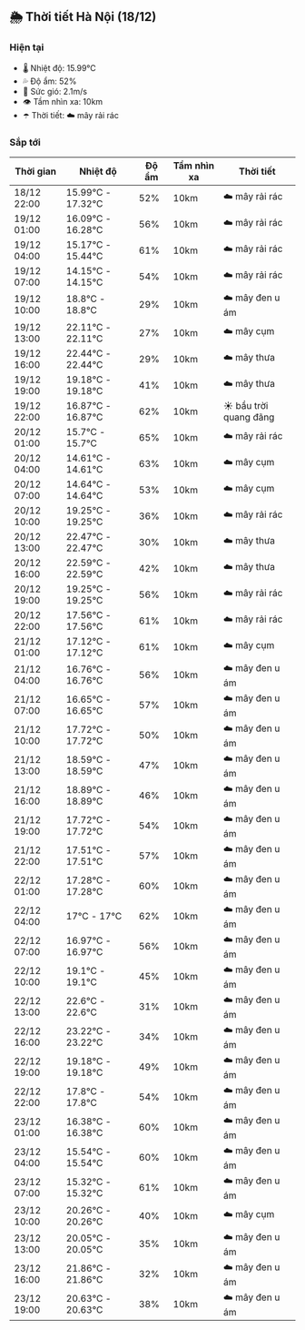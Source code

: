 ## 🌦️ Thời tiết Hà Nội (18/12)

### Hiện tại

- 🌡️ Nhiệt độ: 15.99℃
- 💦 Độ ẩm: 52%
- 💨 Sức gió: 2.1m/s
- 👁️ Tầm nhìn xa: 10km
- ☂️ Thời tiết: ☁️ mây rải rác

### Sắp tới

| Thời gian | Nhiệt độ | Độ ẩm | Tầm nhìn xa | Thời tiết |
| --- | --- | --- | --- | --- |
| 18/12 22:00 | 15.99℃ - 17.32℃ | 52% | 10km | ☁️ mây rải rác |
| 19/12 01:00 | 16.09℃ - 16.28℃ | 56% | 10km | ☁️ mây rải rác |
| 19/12 04:00 | 15.17℃ - 15.44℃ | 61% | 10km | ☁️ mây rải rác |
| 19/12 07:00 | 14.15℃ - 14.15℃ | 54% | 10km | ☁️ mây rải rác |
| 19/12 10:00 | 18.8℃ - 18.8℃ | 29% | 10km | ☁️ mây đen u ám |
| 19/12 13:00 | 22.11℃ - 22.11℃ | 27% | 10km | ☁️ mây cụm |
| 19/12 16:00 | 22.44℃ - 22.44℃ | 29% | 10km | ☁️ mây thưa |
| 19/12 19:00 | 19.18℃ - 19.18℃ | 41% | 10km | ☁️ mây thưa |
| 19/12 22:00 | 16.87℃ - 16.87℃ | 62% | 10km | ☀️ bầu trời quang đãng |
| 20/12 01:00 | 15.7℃ - 15.7℃ | 65% | 10km | ☁️ mây rải rác |
| 20/12 04:00 | 14.61℃ - 14.61℃ | 63% | 10km | ☁️ mây cụm |
| 20/12 07:00 | 14.64℃ - 14.64℃ | 53% | 10km | ☁️ mây cụm |
| 20/12 10:00 | 19.25℃ - 19.25℃ | 36% | 10km | ☁️ mây rải rác |
| 20/12 13:00 | 22.47℃ - 22.47℃ | 30% | 10km | ☁️ mây thưa |
| 20/12 16:00 | 22.59℃ - 22.59℃ | 42% | 10km | ☁️ mây thưa |
| 20/12 19:00 | 19.25℃ - 19.25℃ | 56% | 10km | ☁️ mây rải rác |
| 20/12 22:00 | 17.56℃ - 17.56℃ | 61% | 10km | ☁️ mây rải rác |
| 21/12 01:00 | 17.12℃ - 17.12℃ | 61% | 10km | ☁️ mây cụm |
| 21/12 04:00 | 16.76℃ - 16.76℃ | 56% | 10km | ☁️ mây đen u ám |
| 21/12 07:00 | 16.65℃ - 16.65℃ | 57% | 10km | ☁️ mây đen u ám |
| 21/12 10:00 | 17.72℃ - 17.72℃ | 50% | 10km | ☁️ mây đen u ám |
| 21/12 13:00 | 18.59℃ - 18.59℃ | 47% | 10km | ☁️ mây đen u ám |
| 21/12 16:00 | 18.89℃ - 18.89℃ | 46% | 10km | ☁️ mây đen u ám |
| 21/12 19:00 | 17.72℃ - 17.72℃ | 54% | 10km | ☁️ mây đen u ám |
| 21/12 22:00 | 17.51℃ - 17.51℃ | 57% | 10km | ☁️ mây đen u ám |
| 22/12 01:00 | 17.28℃ - 17.28℃ | 60% | 10km | ☁️ mây đen u ám |
| 22/12 04:00 | 17℃ - 17℃ | 62% | 10km | ☁️ mây đen u ám |
| 22/12 07:00 | 16.97℃ - 16.97℃ | 56% | 10km | ☁️ mây đen u ám |
| 22/12 10:00 | 19.1℃ - 19.1℃ | 45% | 10km | ☁️ mây đen u ám |
| 22/12 13:00 | 22.6℃ - 22.6℃ | 31% | 10km | ☁️ mây đen u ám |
| 22/12 16:00 | 23.22℃ - 23.22℃ | 34% | 10km | ☁️ mây đen u ám |
| 22/12 19:00 | 19.18℃ - 19.18℃ | 49% | 10km | ☁️ mây đen u ám |
| 22/12 22:00 | 17.8℃ - 17.8℃ | 54% | 10km | ☁️ mây đen u ám |
| 23/12 01:00 | 16.38℃ - 16.38℃ | 60% | 10km | ☁️ mây đen u ám |
| 23/12 04:00 | 15.54℃ - 15.54℃ | 60% | 10km | ☁️ mây đen u ám |
| 23/12 07:00 | 15.32℃ - 15.32℃ | 61% | 10km | ☁️ mây đen u ám |
| 23/12 10:00 | 20.26℃ - 20.26℃ | 40% | 10km | ☁️ mây cụm |
| 23/12 13:00 | 20.05℃ - 20.05℃ | 35% | 10km | ☁️ mây đen u ám |
| 23/12 16:00 | 21.86℃ - 21.86℃ | 32% | 10km | ☁️ mây đen u ám |
| 23/12 19:00 | 20.63℃ - 20.63℃ | 38% | 10km | ☁️ mây đen u ám |
